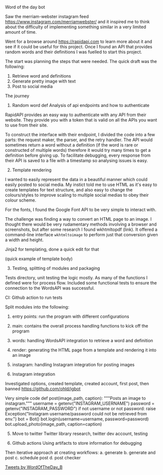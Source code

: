 Word of the day bot

Saw the merriam-webster instagram feed https://www.instagram.com/merriamwebster/ and it
inspired me to think about the difficulty of implementing something similar in a very
limited amount of time.

Went for a browse around https://rapidapi.com to learn more about it and see if it could
be useful for this project. Once I found an API that provides random words and their
definitions I was fuelled to start this project.

The start was planning the steps that were needed. The quick draft was the following:

1. Retrieve word and definitions
2. Generate pretty image with text
3. Post to social media

The journey


1. Random word def
Analysis of api endpoints and how to authenticate

RapidAPI provides an easy way to authenticate with any API from their website. They
provide you with a token that is valid on all the APIs you want to use from their site.

To construct the interface with their endpoint, I divided the code into a few parts:
the request maker, the parser, and the retry handler. The API would sometimes return a
word without a definition (if the word is rare or constructed of multiple words) therefore
it would try many times to get a definition before giving up. To facilitate debugging, 
every response from their API is saved to a file with a timestamp so analysing issues is easy.


2. Template rendering

I wanted to easily represent the data in a beautiful manner which could easily posted to social media.
My instict told me to use HTML as it's easy to create templates for text structure, and also easy to change the
colours/styles to improve scaling to multiple social medias to obey their colour scheme.

For the fonts, I found the Google Font API to be very simple to interact with.

The challenge was finding a way to convert an HTML page to an image. I thought there would be very rudamentary
methods involving a browser and screenshots, but after some research I found wkhtmltopdf (link).
It offered a command-line interface `wkhtmltoimage` to perform just that conversion given a width and height.

Jinja2 for templating, done a quick edit for that

(quick example of template body)


3. Testing, splitting of modules and packaging

Tests directory, unit testing the logic mostly. As many of the functions I defined were
for process flow. Included some functional tests to ensure the connection to the WordsAPI
was successful.

CI:
Github action to run tests

Split modules into the following:
1. entry points: run the program with different configurations
2. main: contains the overall process handling functions to kick off the program
3. words: handling WordsAPI integration to retrieve a word and definition
4. render: generating the HTML page from a template and rendering it into an image
5. instagram: handling Instagram integration for posting images


4. Instagram integration

Investigated options, created template, created account, first post, then banned
https://github.com/ohld/igbot

Very simple code
def post(image_path, caption):
     """Posts an image to instagram."""
     username = getenv("INSTAGRAM_USERNAME")
     password = getenv("INSTAGRAM_PASSWORD")
     if not username or not password:
         raise Exception("Instagram username/password could not be retrieved from env.")
     bot = Bot()
     bot.login(username=username, password=password)
     bot.upload_photo(image_path, caption=caption)

5. Move to twitter
Twitter library research, twitter dev account, testing


6. Github actions
Using artifacts to store information for debugging

Then iterative approach at creating workflows:
a. generate
b. generate and post
c. schedule post
d. post checker


<a class="twitter-timeline" data-lang="en" data-width="500" data-height="800" data-theme="dark" href="https://twitter.com/WordOfTheDay_B?ref_src=twsrc%5Etfw">Tweets by WordOfTheDay_B</a> <script async src="https://platform.twitter.com/widgets.js" charset="utf-8"></script> 
